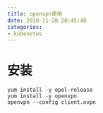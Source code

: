 ```yaml
---
title: openvpn使用
date: 2018-11-28 20:45:48
categories: 
- kubenetes
---
```


# 安装
```
yum install -y epel-release
yum install -y openvpn
openvpn --config client.ovpn
```

